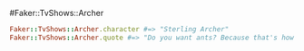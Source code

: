 #Faker::TvShows::Archer


```ruby
Faker::TvShows::Archer.character #=> "Sterling Archer"
Faker::TvShows::Archer.quote #=> "Do you want ants? Because that's how you get ants..."
```
